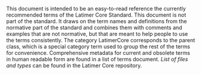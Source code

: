 This document is intended to be an easy-to-read reference the currently recommended terms of the Latimer Core Standard. This document is not part of the standard. It draws on the term names and definitions from the normative part of the standard and combines them with comments and examples that are not normative, but that are meant to help people to use the terms consistently. The category LatimerCore corresponds to the parent class, which is a special category term used to group the rest of the terms for convenience. Comprehensive metadata for current and obsolete terms in human readable form are found in a list of terms document. <em>List of files and types</em> can be found in the Latimer Core repository.
